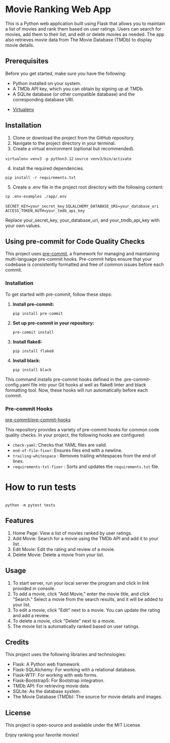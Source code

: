 # Movie Ranking Web App

This is a Python web application built using Flask that allows you to maintain a list of movies and rank them based on user ratings. Users can search for movies, add them to their list, and edit or delete movies as needed. The app also retrieves movie data from The Movie Database (TMDb) to display movie details.

## Prerequisites

Before you get started, make sure you have the following:

- Python installed on your system.
- A TMDb API key, which you can obtain by signing up at TMDb.
- A SQLite database (or other compatible database) and the corresponding database URI.

* [Virtualenv](https://virtualenv.pypa.io/en/latest/)

## Installation

1. Clone or download the project from the GitHub repository.
2. Navigate to the project directory in your terminal.
3. Create a virtual environment (optional but recommended).

`virtualenv venv3 -p python3.12`
`source venv3/bin/activate`

4. Install the required dependencies.

`pip install -r requirements.txt`

5. Create a .env file in the project root directory with the following content:

`cp .env-examples ./app/.env`

`SECRET_KEY=your_secret_key`
`SQLALCHEMY_DATABASE_URI=your_database_uri`
`ACCESS_TOKEN_AUTH=your_tmdb_api_key`

Replace your_secret_key, your_database_uri, and your_tmdb_api_key with your own values.

## Using pre-commit for Code Quality Checks

This project uses [pre-commit](https://pre-commit.com/), a framework for managing and maintaining multi-language pre-commit hooks. Pre-commit helps ensure that your codebase is consistently formatted and free of common issues before each commit.

### Installation

To get started with pre-commit, follow these steps:

1. **Install pre-commit:**

   `pip install pre-commit`

2. **Set up pre-commit in your repository:**

   `pre-commit install`

3. **Install flake8:**

   `pip install flake8`

4. **Install black:**

   `pip install black`

This command installs pre-commit hooks defined in the .pre-commit-config.yaml file into your Git hooks al well as flake8 linter and black formatting tool. Now, these hooks will run automatically before each commit.

### Pre-commit Hooks

[pre-commit/pre-commit-hooks](https://github.com/pre-commit/pre-commit-hooks)

This repository provides a variety of pre-commit hooks for common code quality checks. In your project, the following hooks are configured:

- `check-yaml`: Checks that YAML files are valid.
- `end-of-file-fixer`:
  Ensures files end with a newline.
- `trailing-whitespace` : Removes trailing whitespaces from the end of lines.
- `requirements-txt-fixer` : Sorts and updates the `requirements.txt` file.

# How to run tests

```

python -m pytest tests
```

## Features

1. Home Page: View a list of movies ranked by user ratings.
2. Add Movie: Search for a movie using the TMDb API and add it to your list.
3. Edit Movie: Edit the rating and review of a movie.
4. Delete Movie: Delete a movie from your list.

## Usage

1. To start server, run your local server the program and click in link provided in console.
2. To add a movie, click "Add Movie," enter the movie title, and click "Search." Select a movie from the search results, and it will be added to your list.
3. To edit a movie, click "Edit" next to a movie. You can update the rating and add a review.
4. To delete a movie, click "Delete" next to a movie.
5. The movie list is automatically ranked based on user ratings.

## Credits

This project uses the following libraries and technologies:

- Flask: A Python web framework.
- Flask-SQLAlchemy: For working with a relational database.
- Flask-WTF: For working with web forms.
- Flask-Bootstrap5: For Bootstrap integration.
- TMDb API: For retrieving movie data.
- SQLite: As the database system.
- The Movie Database (TMDb): The source for movie details and images.

## License

This project is open-source and available under the MIT License.

Enjoy ranking your favorite movies!
